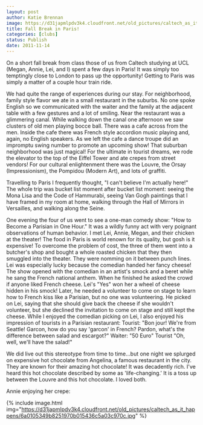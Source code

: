 ```yaml
---
layout: post
author: Katie Brennan
image: https://d31japmlpdv3k4.cloudfront.net/old_pictures/caltech_as_it_happens/6a0105349b8251970b015436c59a21970c.jpg
title: Fall Break in Paris! 
categories: [clubs]
status: Publish
date: 2011-11-14
---
```


On a short fall break from class those of us from Caltech studying at UCL (Megan, Annie, Lei, and I) spent a few days in Paris! It was simply too temptingly close to London to pass up the opportunity! Getting to Paris was simply a matter of a couple hour train ride.

We had quite the range of experiences during our stay. For neighborhood, family style flavor we ate in a small restaurant in the suburbs. No one spoke English so we communicated with the waiter and the family at the adjacent table with a few gestures and a lot of smiling. Near the restaurant was a glimmering canal. While walking down the canal one afternoon we saw clusters of old men playing bocce ball. There was a cafe across from the men. Inside the cafe there was French style accordion music playing and, again, no English speakers. As we left the cafe a dance troupe did an impromptu swing number to promote an upcoming show! That suburban neighborhood was just magical! For the ultimate in tourist dreams, we rode the elevator to the top of the Eiffel Tower and ate crepes from street vendors! For our cultural enlightenment there was the Louvre, the Orsay (Impressionism), the Pompidou (Modern Art), and lots of graffiti.

Travelling to Paris I frequently thought, "I can't believe I'm actually here!" The whole trip was bucket list moment after bucket list moment: seeing the Mona Lisa and the Code of Hammurabi, seeing Van Gogh paintings that I have framed in my room at home, walking through the Hall of Mirrors in Versailles, and walking along the Seine.

One evening the four of us went to see a one-man comedy show: "How to Become a Parisian in One Hour." It was a wildly funny act with very poignant observations of human behavior. I met Lei, Annie, Megan, and their chicken at the theater! The food in Paris is world renown for its quality, but gosh is it expensive! To overcome the problem of cost, the three of them went into a butcher's shop and bought a whole roasted chicken that they then smuggled into the theater. They were nomming on it between punch lines. Lei was especially lucky because the comedian handed her fancy cheese! The show opened with the comedian in an artist's smock and a beret while he sang the French national anthem. When he finished he asked the crowd if anyone liked French cheese. Lei's "Yes" won her a wheel of cheese hidden in his smock! Later, he needed a volunteer to come on stage to learn how to French kiss like a Parisian, but no one was volunteering. He picked on Lei, saying that she should give back the cheese if she wouldn't volunteer, but she declined the invitation to come on stage and still kept the cheese. While I enjoyed the comedian picking on Lei, I also enjoyed his impression of tourists in a Parisian restaurant:
Tourist: "Bon jour! We're from Seattle! Garcon, how do you say 'garcon' in French? Pardon, what's the difference between salad and escargot?"
Waiter: "50 Euro"
Tourist "Oh, well, we'll have the salad!"

We did live out this stereotype from time to time...but one night we splurged on expensive hot chocolate from Angelina, a famous restaurant in the city. They are known for their amazing hot chocolate! It was decadently rich. I've heard this hot chocolate described by some as 'life-changing.' It is a toss up between the Louvre and this hot chocolate. I loved both.

Annie enjoying her crepe:


{% include image.html img="https://d31japmlpdv3k4.cloudfront.net/old_pictures/caltech_as_it_happens/6a0105349b8251970b015436c5a03c970c.jpg" %}
